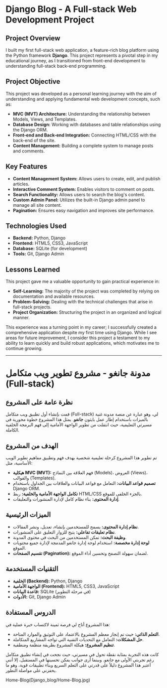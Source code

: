# Django Blog - A Full-stack Web Development Project

## Project Overview
I built my first full-stack web application, a feature-rich blog platform using the Python framework **Django**. This project represents a pivotal step in my educational journey, as I transitioned from front-end development to understanding full-stack back-end programming.

## Project Objective
This project was developed as a personal learning journey with the aim of understanding and applying fundamental web development concepts, such as:
- **MVC (MVT) Architecture:** Understanding the relationship between Models, Views, and Templates.
- **Database Design:** Working with databases and table relationships using the Django ORM.
- **Front-end and Back-end Integration:** Connecting HTML/CSS with the back-end of the site.
- **Content Management:** Building a complete system to manage posts and comments.

## Key Features
- **Content Management System:** Allows users to create, edit, and publish articles.
- **Interactive Comment System:** Enables visitors to comment on posts.
- **Search Functionality:** Allows users to search the blog's content.
- **Custom Admin Panel:** Utilizes the built-in Django admin panel to manage all site content.
- **Pagination:** Ensures easy navigation and improves site performance.

## Technologies Used
- **Backend:** Python, Django
- **Frontend:** HTML5, CSS3, JavaScript
- **Database:** SQLite (for development)
- **Tools:** Git, Django Admin

## Lessons Learned
This project gave me a valuable opportunity to gain practical experience in:
- **Self-Learning:** The majority of the project was completed by relying on documentation and available resources.
- **Problem-Solving:** Dealing with the technical challenges that arise in full-stack projects.
- **Project Organization:** Structuring the project in an organized and logical manner.

This experience was a turning point in my career; I successfully created a comprehensive application despite my first time using Django. While I see areas for future improvement, I consider this project a testament to my ability to learn quickly and build robust applications, which motivates me to continue growing.

---

# مدونة جانغو - مشروع تطوير ويب متكامل (Full-stack)

## نظرة عامة على المشروع
قمت بإنشاء أول تطبيق ويب متكامل (Full-stack) لي، وهو عبارة عن منصة مدونة غنية بالميزات باستخدام إطار عمل بايثون **جانغو**. يمثل هذا المشروع خطوة محورية في مسيرتي التعليمية، حيث انتقلت من تطوير الواجهة الأمامية إلى فهم البرمجة الخلفية الكاملة.

## الهدف من المشروع
تم تطوير هذا المشروع كرحلة تعليمية شخصية بهدف فهم وتطبيق مفاهيم تطوير الويب الأساسية، مثل:
- **هيكلية MVC (MVT):** فهم العلاقة بين النماذج (Models)، العروض (Views)، والقوالب (Templates).
- **تصميم قواعد البيانات:** التعامل مع قواعد البيانات والعلاقات بين الجداول باستخدام Django ORM.
- **تكامل الواجهة الأمامية والخلفية:** ربط HTML/CSS بالجزء الخلفي للموقع.
- **إدارة المحتوى:** بناء نظام كامل لإدارة المنشورات والتعليقات.

## الميزات الرئيسية
- **نظام إدارة المحتوى:** يسمح للمستخدمين بإنشاء، تعديل، ونشر المقالات.
- **نظام تعليقات تفاعلي:** يتيح للزوار التعليق على المنشورات.
- **وظيفة البحث:** تمكن المستخدمين من البحث في محتوى المدونة.
- **لوحة إدارة مخصصة:** استخدام لوحة إدارة جانغو المدمجة لإدارة جميع محتويات الموقع.
- **تقسيم الصفحات (Pagination):** لضمان سهولة التصفح وتحسين أداء الموقع.

## التقنيات المستخدمة
- **الخلفية (Backend):** Python, Django
- **الواجهة الأمامية (Frontend):** HTML5, CSS3, JavaScript
- **قاعدة البيانات:** SQLite (في مرحلة التطوير)
- **الأدوات:** Git, Django Admin

## الدروس المستفادة
هذا المشروع أتاح لي فرصة ثمينة لاكتساب خبرة عملية في:
- **التعلم الذاتي:** حيث تم إنجاز معظم المشروع بالاعتماد على التوثيق والموارد المتاحة.
- **حل المشكلات:** التعامل مع التحديات التقنية التي تواجه المشاريع المتكاملة.
- **تنظيم المشروع:** هيكلة المشروع بطريقة منظمة ومنطقية.

كانت هذه التجربة بمثابة نقطة تحول في مسيرتي، حيث نجحت في إنشاء تطبيق متكامل رغم تجربتي الأولى مع جانغو. وبينما أرى جوانب يمكن تحسينها في المستقبل، إلا أنني أعتبر هذا المشروع دليلاً على قدرتي على التعلم السريع وبناء تطبيقات قوية، وهو ما يحفزني على مواصلة التطور.


Home-Blog(Django_blog/Home-Blog.jpg)
